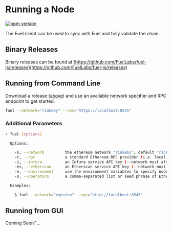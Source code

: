 Running a Node
===

[![npm version](https://badge.fury.io/js/%40fuel-js%2Fclient.svg)](https://badge.fury.io/js/%40fuel-js%2Fclient)

The Fuel client can be used to sync with Fuel and fully validate the chain.

Binary Releases
---

Binary releases can be found at [https://github.com/FuelLabs/fuel-js/releases](https://github.com/FuelLabs/fuel-js/releases)

Running from Command Line
---

Download a release ([above](#releases)) and use an available network specifier and RPC endpoint to get started.

```bash
fuel --network="rinkeby" --rpc="https://localhost:8545"
```

### Additional Parameters

```bash
⚡ fuel [options]

  Options:

    -n, --network         the ethereum network "rinkeby"; default "rinkeby"
    -r, --rpc             a standard Ethereum RPC provider (i.e. local go-ethereum)
    -i, --infura          an Infura service API key (--network must also be specified)
    -es, --etherscan      an Etherscan service API key (--network must also be specified)
    -e, --environment     use the environment variables to specify node parameters
    -o, --operators       a comma-separated list or seed phrase of Ethereum private keys used for block, root, and fraud commitments

  Examples:

    $ fuel --network="ropsten" --rpc="http://localhost:8545"
```

Running from GUI
---

Coming Soon™...
